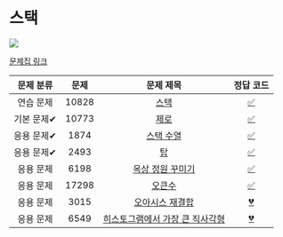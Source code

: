 # 스택

<img src="https://progress-bar.dev/6/?scale=8&title=progress&width=500&color=babaca&suffix=/8">

[문제집 링크](https://www.acmicpc.net/workbook/view/7309)

| 문제 분류  | 문제  |                          문제 제목                           | 정답 코드 |
| :--------: | :---: | :----------------------------------------------------------: | :-------: |
| 연습 문제  | 10828 |        [스택](https://www.acmicpc.net/problem/10828)         | [✅](BOJ_10828.cpp)  |
| 기본 문제✔ | 10773 |        [제로](https://www.acmicpc.net/problem/10773)         | [✅](BOJ_10773.cpp) |
| 응용 문제✔ | 1874  |      [스택 수열](https://www.acmicpc.net/problem/1874)       |  [✅](BOJ_1874.cpp)         |
| 응용 문제✔ | 2493  |          [탑](https://www.acmicpc.net/problem/2493)          | [✅](BOJ_2493.cpp)  |
| 응용 문제  | 6198  |   [옥상 정원 꾸미기](https://www.acmicpc.net/problem/6198)   |  [✅](BOJ_6198.cpp)  |
| 응용 문제  | 17298 |       [오큰수](https://www.acmicpc.net/problem/17298)        |  [✅](BOJ_3015.cpp) |
| 응용 문제  | 3015  |   [오아시스 재결합](https://www.acmicpc.net/problem/3015)    | [💔](BOJ_3015.cpp) |
| 응용 문제  | 6549  | [히스토그램에서 가장 큰 직사각형](https://www.acmicpc.net/problem/6549) |[💔](BOJ_6549.cpp)   |

